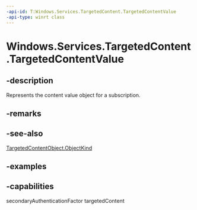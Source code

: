 ```yaml
---
-api-id: T:Windows.Services.TargetedContent.TargetedContentValue
-api-type: winrt class
---
```


<!-- Class syntax.
public class TargetedContentValue 
-->

# Windows.Services.TargetedContent.TargetedContentValue

## -description

Represents the content value object for a subscription.

## -remarks

## -see-also

[TargetedContentObject.ObjectKind](targetedcontentobject_objectkind.md)

## -examples

## -capabilities

secondaryAuthenticationFactor
targetedContent
